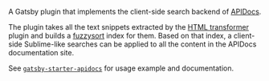  A Gatsby plugin that implements the client-side search backend of [APIDocs](https://github.com/carrotsearch/gatsby-starter-apidocs).
 
 The plugin takes all the text snippets extracted by the [HTML transformer](https://github.com/carrotsearch/gatsby-transformer-html) plugin and builds a [fuzzysort](https://github.com/farzher/fuzzysort) index for them. Based on that index, a client-side Sublime-like searches can be applied to all the content in the APIDocs documentation site.
 
See [`gatsby-starter-apidocs`](https://github.com/carrotsearch/gatsby-starter-apidocs) for usage example
and documentation.
